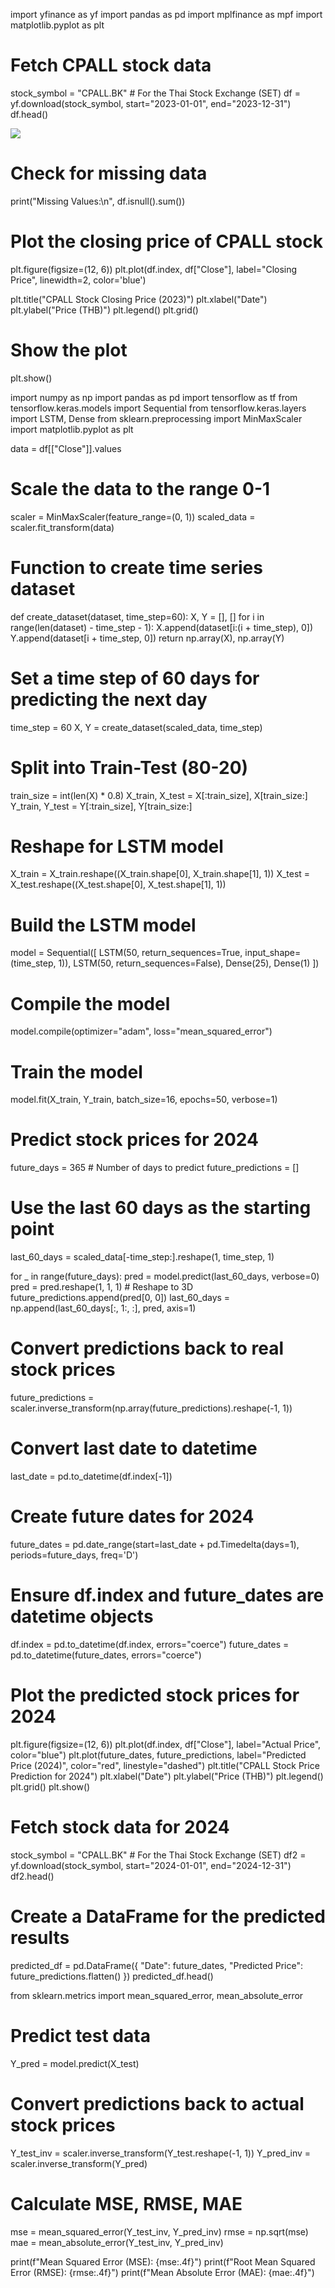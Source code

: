 import yfinance as yf
import pandas as pd
import mplfinance as mpf
import matplotlib.pyplot as plt

# Fetch CPALL stock data
stock_symbol = "CPALL.BK"  # For the Thai Stock Exchange (SET)
df = yf.download(stock_symbol, start="2023-01-01", end="2023-12-31")
df.head()


![<img width="1440" alt="Screenshot 2568-03-15 at 15 06 55" src="https://github.com/user-attachments/assets/df7f226f-c634-49af-8c66-1b153667d719" />
](path_to_image)



# Check for missing data
print("Missing Values:\n", df.isnull().sum())

# Plot the closing price of CPALL stock
plt.figure(figsize=(12, 6))
plt.plot(df.index, df["Close"], label="Closing Price", linewidth=2, color='blue')

plt.title("CPALL Stock Closing Price (2023)")
plt.xlabel("Date")
plt.ylabel("Price (THB)")
plt.legend()
plt.grid()

# Show the plot
plt.show()

import numpy as np
import pandas as pd
import tensorflow as tf
from tensorflow.keras.models import Sequential
from tensorflow.keras.layers import LSTM, Dense
from sklearn.preprocessing import MinMaxScaler
import matplotlib.pyplot as plt

data = df[["Close"]].values

# Scale the data to the range 0-1
scaler = MinMaxScaler(feature_range=(0, 1))
scaled_data = scaler.fit_transform(data)

# Function to create time series dataset
def create_dataset(dataset, time_step=60):
    X, Y = [], []
    for i in range(len(dataset) - time_step - 1):
        X.append(dataset[i:(i + time_step), 0])
        Y.append(dataset[i + time_step, 0])
    return np.array(X), np.array(Y)

# Set a time step of 60 days for predicting the next day
time_step = 60
X, Y = create_dataset(scaled_data, time_step)

# Split into Train-Test (80-20)
train_size = int(len(X) * 0.8)
X_train, X_test = X[:train_size], X[train_size:]
Y_train, Y_test = Y[:train_size], Y[train_size:]

# Reshape for LSTM model
X_train = X_train.reshape((X_train.shape[0], X_train.shape[1], 1))
X_test = X_test.reshape((X_test.shape[0], X_test.shape[1], 1))

# Build the LSTM model
model = Sequential([
    LSTM(50, return_sequences=True, input_shape=(time_step, 1)),
    LSTM(50, return_sequences=False),
    Dense(25),
    Dense(1)
])

# Compile the model
model.compile(optimizer="adam", loss="mean_squared_error")

# Train the model
model.fit(X_train, Y_train, batch_size=16, epochs=50, verbose=1)

# Predict stock prices for 2024
future_days = 365  # Number of days to predict
future_predictions = []

# Use the last 60 days as the starting point
last_60_days = scaled_data[-time_step:].reshape(1, time_step, 1)

for _ in range(future_days):
    pred = model.predict(last_60_days, verbose=0)
    pred = pred.reshape(1, 1, 1)  # Reshape to 3D
    future_predictions.append(pred[0, 0])
    last_60_days = np.append(last_60_days[:, 1:, :], pred, axis=1)

# Convert predictions back to real stock prices
future_predictions = scaler.inverse_transform(np.array(future_predictions).reshape(-1, 1))

# Convert last date to datetime
last_date = pd.to_datetime(df.index[-1])

# Create future dates for 2024
future_dates = pd.date_range(start=last_date + pd.Timedelta(days=1), periods=future_days, freq='D')

# Ensure df.index and future_dates are datetime objects
df.index = pd.to_datetime(df.index, errors="coerce")
future_dates = pd.to_datetime(future_dates, errors="coerce")

# Plot the predicted stock prices for 2024
plt.figure(figsize=(12, 6))
plt.plot(df.index, df["Close"], label="Actual Price", color="blue")
plt.plot(future_dates, future_predictions, label="Predicted Price (2024)", color="red", linestyle="dashed")
plt.title("CPALL Stock Price Prediction for 2024")
plt.xlabel("Date")
plt.ylabel("Price (THB)")
plt.legend()
plt.grid()
plt.show()

# Fetch stock data for 2024
stock_symbol = "CPALL.BK"  # For the Thai Stock Exchange (SET)
df2 = yf.download(stock_symbol, start="2024-01-01", end="2024-12-31")
df2.head()

# Create a DataFrame for the predicted results
predicted_df = pd.DataFrame({
    "Date": future_dates,
    "Predicted Price": future_predictions.flatten()
})
predicted_df.head()

from sklearn.metrics import mean_squared_error, mean_absolute_error

# Predict test data
Y_pred = model.predict(X_test)

# Convert predictions back to actual stock prices
Y_test_inv = scaler.inverse_transform(Y_test.reshape(-1, 1))
Y_pred_inv = scaler.inverse_transform(Y_pred)

# Calculate MSE, RMSE, MAE
mse = mean_squared_error(Y_test_inv, Y_pred_inv)
rmse = np.sqrt(mse)
mae = mean_absolute_error(Y_test_inv, Y_pred_inv)

print(f"Mean Squared Error (MSE): {mse:.4f}")
print(f"Root Mean Squared Error (RMSE): {rmse:.4f}")
print(f"Mean Absolute Error (MAE): {mae:.4f}")
